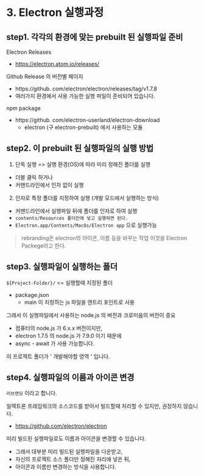 # 3. Electron 실행과정

## step1. 각각의 환경에 맞는 prebuilt 된 실행파일 준비  

Electron Releases  
- https://electron.atom.io/releases/  

Github Release 의 버전별 페이지  
- https://github.  com/electron/electron/releases/tag/v1.7.8    
- 여러가지 환경에서 사용 가능한 실행 파일이 준비되어 있습니다.    

npm package  
- https://github.  com/electron-userland/electron-download  
  - electron (구 electron-prebuilt) 에서 사용하는 모듈  

## step2. 이 prebuilt 된 실행파일의 실행 방법

1. 단독 실행 => 실행 환경(OS)에 따라 미리 정해진 폴더를 실행  
- 더블 클릭 하거나  
- 커맨드라인에서 인자 없이 실행  

2. 인자로 특정 폴더를 지정하여 실행 (개발 모드에서 실행하는 방식)  
- 커맨드라인에서 실행파일 뒤에 폴더를 인자로 하여 실행  
- `contents/Resources 폴더안에 넣고 실행하면 된다.`  
- `Electron.app/Contents/MacOs/Electron app` 으로 실행가능

> rebranding은 electron의 아이콘, 이름 등을 바꾸는 작업 이것을 Electron Packege라고 한다.

## step3. 실행파일이 실행하는 폴더
`${Project-Folder}/` <= 실행할때 지정된 폴더  
- package.json  
  - main 이 지정하는 js 파일을 엔트리 포인트로 사용  

그래서 이 실행파일에서 사용하는 node.js 의 버전과 크로미움의 버전이 중요  
- 컴퓨터의 node.js 가 6.x.x 버전이지만,  
- electron 1.7.5 의 node.js 가 7.9.0 이기 때문에  
- async - await 가 사용 가능합니다.  

이 프로젝트 폴더가 ' 개발해야할 영역 ' 입니다.

## step4. 실행파일의 이름과 아이콘 변경
`리브랜딩` 이라고 합니다.  

일렉트론 프레임워크의 소스코드를 받아서 빌드할때 처리할 수 있지만, 권장하지 않습니다.  
- https://github.com/electron/electron

미리 빌드된 실행파일로도 이름과 아이콘을 변경할 수 있습니다.
- 그래서 대부분 미리 빌드된 실행파일을 다운받고,  
- 자신의 프로젝트 소스 폴더만 정해진 자리에 넣은 뒤,  
- 아이콘과 이름만 변경하는 방식을 사용합니다.  